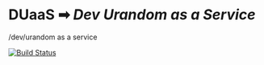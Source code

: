 # **DUaaS** ➡ _Dev Urandom as a Service_
/dev/urandom as a service

[![Build Status](https://drone.jackharrhy.com/api/badges/jackharrhy/DUaaS/status.svg)](https://drone.jackharrhy.com/jackharrhy/DUaaS)
